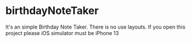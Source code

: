 # birthdayNoteTaker
It's an simple Birthday Note Taker. There is no use layouts. If you open this project please iOS simulator must be iPhone 13
